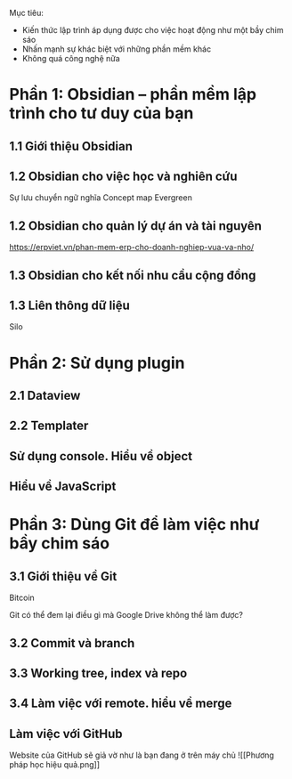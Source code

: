 Mục tiêu: 
- Kiến thức lập trình áp dụng được cho việc hoạt động như một bầy chim sáo
- Nhấn mạnh sự khác biệt với những phần mềm khác
- Không quá công nghệ nữa
# Phần 1: Obsidian – phần mềm lập trình cho tư duy của bạn
## 1.1 Giới thiệu Obsidian
## 1.2 Obsidian cho việc học và nghiên cứu
Sự lưu chuyển ngữ nghĩa
Concept map
Evergreen
## 1.2 Obsidian cho quản lý dự án và tài nguyên
https://erpviet.vn/phan-mem-erp-cho-doanh-nghiep-vua-va-nho/
## 1.3 Obsidian cho kết nối nhu cầu cộng đồng
## 1.3 Liên thông dữ liệu
Silo
# Phần 2: Sử dụng plugin
## 2.1 Dataview 
## 2.2 Templater
## Sử dụng console. Hiểu về object  
## Hiểu về JavaScript
# Phần 3: Dùng Git để làm việc như bầy chim sáo
## 3.1 Giới thiệu về Git
Bitcoin

Git có thể đem lại điều gì mà Google Drive không thể làm được?
## 3.2 Commit và branch
## 3.3 Working tree, index và repo
## 3.4 Làm việc với remote. hiểu về merge
## Làm việc với GitHub
Website của GitHub sẽ giả vờ như là bạn đang ở trên máy chủ
![[Phương pháp học hiệu quả.png]]

